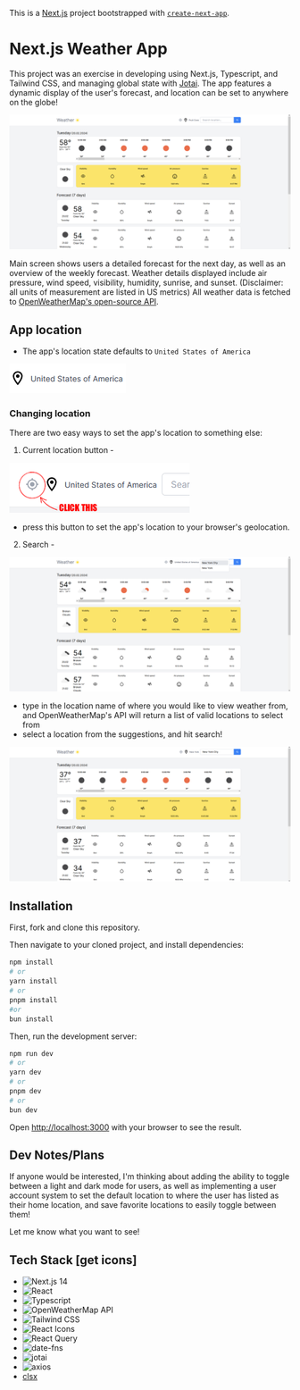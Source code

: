 This is a [Next.js](https://nextjs.org/) project bootstrapped with [`create-next-app`](https://github.com/vercel/next.js/tree/canary/packages/create-next-app).

# Next.js Weather App

This project was an exercise in developing using Next.js, Typescript, and Tailwind CSS, and managing global state with [Jotai](https://github.com/pmndrs/jotai). The app features a dynamic display of the user's forecast, and location can be set to anywhere on the globe!

![screenshot of main page UI](./screenshots/main-UI.png)

Main screen shows users a detailed forecast for the next day, as well as an overview of the weekly forecast. Weather details displayed include air pressure, wind speed, visibility, humidity, sunrise, and sunset. (Disclaimer: all units of measurement are listed in US metrics) All weather data is fetched to [OpenWeatherMap's open-source API](https://openweathermap.org/).

## App location

- The app's location state defaults to `United States of America`

![screenshot of default image pin displaying the text 'United States of America'](./screenshots/location-default.png)

### Changing location

There are two easy ways to set the app's location to something else:

1. Current location button -

![screenshot of location toggle button](./screenshots/Use-geolocation.png)

- press this button to set the app's location to your browser's geolocation.

2. Search -

![screenshot of search box displaying suggestions](./screenshots/search-suggestions-before.png)

- type in the location name of where you would like to view weather from, and OpenWeatherMap's API will return a list of valid locations to select from
- select a location from the suggestions, and hit search!

![screenshot of UI after search is performed](./screenshots/search-suggestions-after.png)

## Installation

First, fork and clone this repository.

Then navigate to your cloned project, and install dependencies:

```bash
npm install
# or
yarn install
# or
pnpm install
#or
bun install
```

Then, run the development server:

```bash
npm run dev
# or
yarn dev
# or
pnpm dev
# or
bun dev
```

Open [http://localhost:3000](http://localhost:3000) with your browser to see the result.

## Dev Notes/Plans

If anyone would be interested, I'm thinking about adding the ability to toggle between a light and dark mode for users, as well as implementing a user account system to set the default location to where the user has listed as their home location, and save favorite locations to easily toggle between them!

Let me know what you want to see!

## Tech Stack [get icons]

- ![Next.js 14](https://static-00.iconduck.com/assets.00/nextjs-icon-512x309-yynfidez.png)
- ![React](https://github.com/FortAwesome/Font-Awesome/blob/6.x/svgs/brands/react.svg)
- ![Typescript](https://static-00.iconduck.com/assets.00/typescript-icon-icon-1024x1024-vh3pfez8.png)
- ![OpenWeatherMap API](https://openweathermap.org/themes/openweathermap/assets/img/mobile_app/android-app-top-banner.png)
- ![Tailwind CSS](https://static-00.iconduck.com/assets.00/tailwind-css-icon-2048x1229-u8dzt4uh.png)
- ![React Icons](https://raw.githubusercontent.com/react-icons/react-icons/master/react-icons.svg)
- ![React Query](https://img.stackshare.io/service/25599/default_c6db7125f2c663e452ba211df91b2ced3bb7f0ff.png)
- ![date-fns](https://avatars.githubusercontent.com/u/14921202?s=200&v=4)
- ![jotai](https://cdn.candycode.com/jotai/jotai-mascot.png)
- ![axios](https://user-images.githubusercontent.com/8939680/57233884-20344080-6fe5-11e9-8df3-0df1282e1574.png)
- [clsx](https://github.com/lukeed/clsx)
